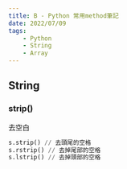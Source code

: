 ```yaml
---
title: B - Python 常用method筆記
date: 2022/07/09
tags: 
    - Python
    - String
    - Array
---
```

## String
### strip()
去空白
```python
s.strip() // 去頭尾的空格
s.rstrip() // 去掉尾部的空格
s.lstrip() // 去掉頭部的空格
```
